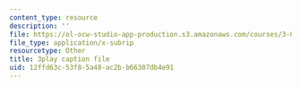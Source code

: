 ```yaml
---
content_type: resource
description: ''
file: https://ol-ocw-studio-app-production.s3.amazonaws.com/courses/3-091sc-introduction-to-solid-state-chemistry-fall-2010/12ffd63c53f85a48ac2bb66307db4e91_FRgckt9lDQ8.vtt
file_type: application/x-subrip
resourcetype: Other
title: 3play caption file
uid: 12ffd63c-53f8-5a48-ac2b-b66307db4e91
---
```

